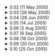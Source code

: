 <details>
     <summary>
           0.02 (11 May 2005)
     </summary>
     <p>
            - Official open patch
     </p>
</details>

<details>
     <summary>
           0.03 (26 May 2005)
     </summary>
 
     <p>
            - Bugfix
     </p>
</details>

<details>
     <summary>
            0.04 (28 Jun 2005)
     </summary>
 
     <p>
            - Complete Version
     </p>
</details>

<details>
     <summary>
            0.05 (14 Jul 2005)
     </summary>
 
     <p>
            - Summer Items
            - GM Events
     </p>
</details>

<details>
     <summary>
            0.06 (2 Aug 2005)
     </summary>
 
     <p>
            - Mini games
     </p>
</details>

<details>
     <summary>
            0.07 (8 Sep 2005)
     </summary>
 
     <p>
            - New World - Broa
            - Cody and the Theme Park quest
     </p>
</details>

<details>
     <summary>
            0.08 (18 Oct 2005)
     </summary>
 
     <p>
            - Improved version
            - Critical Numbers Showing (Purple Numbers)
            - Cash Shop Button Working
            - Game Guard Introduced
            - Nexon first appearance
     </p>
</details>

<details>
     <summary>
            0.09 (20 Oct 2005)
     </summary>
 
     <p>
            - Bugfix
     </p>
</details>

<details>
     <summary>
            0.10 (25 Oct 2005)
     </summary>
 
     <p>
            - Halloween Quest
     </p>
</details>
